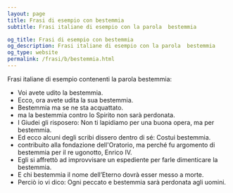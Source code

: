 ```yaml
---
layout: page
title: Frasi di esempio con bestemmia 
subtitle: Frasi italiane di esempio con la parola  bestemmia

og_title: Frasi di esempio con bestemmia 
og_description: Frasi italiane di esempio con la parola  bestemmia
og_type: website
permalink: /frasi/b/bestemmia.html
---
```


Frasi italiane di esempio contenenti la parola bestemmia:


- Voi avete udito la bestemmia.
- Ecco, ora avete udita la sua bestemmia.
- Bestemmia ma se ne sta acquattato.
- ma la bestemmia contro lo Spirito non sarà perdonata.
- I Giudei gli risposero: Non ti lapidiamo per una buona opera, ma per bestemmia.
- Ed ecco alcuni degli scribi dissero dentro di sé: Costui bestemmia.
- contribuito alla fondazione dell'Oratorio, ma perché fu argomento di bestemmia per il re ugonotto, Enrico IV.
- Egli si affrettò ad improvvisare un espediente per farle dimenticare la bestemmia.
- E chi bestemmia il nome dell’Eterno dovrà esser messo a morte.
- Perciò io vi dico: Ogni peccato e bestemmia sarà perdonata agli uomini.
